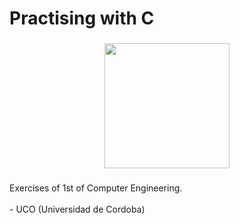 <h1 align="left">Practising with C</h1>

###

<div align="center">
  <img height="200" src="https://contentstatic.techgig.com/photo/90325682.cms"  />
</div>

###

<p align="left">Exercises of 1st of Computer Engineering.<br><br>- UCO (Universidad de Cordoba)</p>

###
